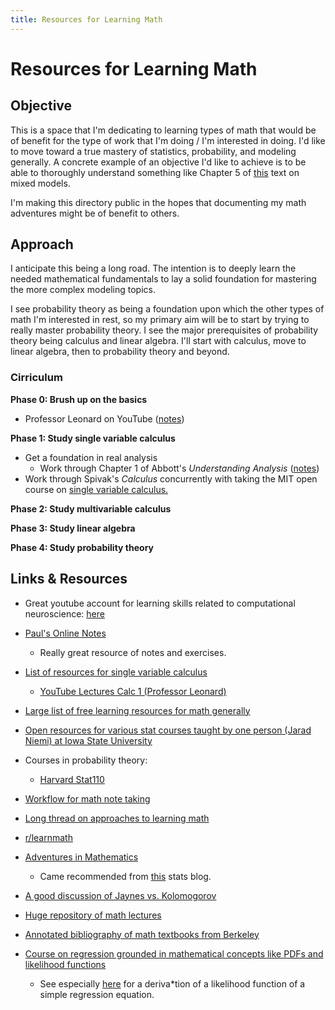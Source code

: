 ```yaml
---
title: Resources for Learning Math
---
```


# Resources for Learning Math

## Objective

This is a space that I'm dedicating to learning types of math that would be of benefit for
the type of work that I'm doing / I'm interested in doing. I'd like to move toward a true
mastery of statistics, probability, and modeling generally. A concrete example of an
objective I'd like to achieve is to be able to thoroughly understand something like
Chapter 5 of [this](bates_mixed_models.pdf) text on mixed models.

I'm making this directory public in the hopes that documenting my math adventures might be
of benefit to others.

## Approach

I anticipate this being a long road. The intention is to deeply learn the needed
mathematical fundamentals to lay a solid foundation for mastering the more complex modeling
topics.

I see probability theory as being a foundation upon which the other types of math I'm
interested in rest, so my primary aim will be to start by trying to really master probability
theory. I see the major prerequisites of probability theory being calculus and linear
algebra. I'll start with calculus, move to linear algebra, then to probability theory and
beyond.

### Cirriculum

**Phase 0: Brush up on the basics**

* Professor Leonard on YouTube ([notes](basics/leonard))

**Phase 1: Study single variable calculus**

* Get a foundation in real analysis
    * Work through Chapter 1 of Abbott's *Understanding Analysis*
        ([notes](real-analysis/))
* Work through Spivak's *Calculus* concurrently with taking the MIT open course on [single
    variable
    calculus.](https://ocw.mit.edu/courses/18-01sc-single-variable-calculus-fall-2010/pages/syllabus/)

**Phase 2: Study multivariable calculus**

**Phase 3: Study linear algebra**

**Phase 4: Study probability theory**


## Links & Resources

* Great youtube account for learning skills related to computational neuroscience: [here](https://www.youtube.com/watch?v=Wo3Ua3bacvk)

* [Paul's Online Notes](https://tutorial.math.lamar.edu/)
    * Really great resource of notes and exercises.
* [List of resources for single variable
    calculus](https://math.stackexchange.com/questions/901622/single-variable-calculus-reference-recommendations)
    * [YouTube Lectures Calc 1 (Professor
        Leonard)](https://www.youtube.com/watch?v=fYyARMqiaag&list=PLF797E961509B4EB5)
* [Large list of free learning resources for math
    generally](https://www.reddit.com/r/math/comments/2mkmk0/a_compilation_of_useful_free_online_math_resources/)
* [Open resources for various stat courses taught by one person (Jarad Niemi) at Iowa
    State University](https://www.jarad.me/courses/)
* Courses in probability theory:
    * [Harvard Stat110](https://projects.iq.harvard.edu/stat110/home)
* [Workflow for math note taking](https://castel.dev/post/lecture-notes-1/)
* [Long thread on approaches to learning
    math](https://www.reddit.com/r/learnmath/comments/bbza6p/what_is_the_best_way_to_teach_myself_math/)
* [r/learnmath](https://reddit.com/r/learnmath)
* [Adventures in Mathematics](http://andrusia.com/math/)  
    * Came recommended from
        [this](https://www.thegreatstatsby.com/posts/2021-03-08-ml-prospect/) stats blog.
* [A good discussion of Jaynes vs.
    Kolomogorov](https://www.cantorsparadise.com/the-two-schools-of-probability-theory-76d0c0c8198d)
* [Huge repository of math lectures](https://www.youtube.com/@wcwou/videos)
* [Annotated bibliography of math textbooks from
    Berkeley](https://www.ocf.berkeley.edu/~abhishek/chicmath.htm#e%3acalculus)
* [Course on regression grounded in mathematical concepts like PDFs and
    likelihood functions](https://www.stat.cmu.edu/~cshalizi/mreg/15/)
    * See especially [here](https://www.stat.cmu.edu/~cshalizi/mreg/15/lectures/04/lecture-04.pdf) for a deriva*tion of a likelihood function of
        a simple regression equation.

